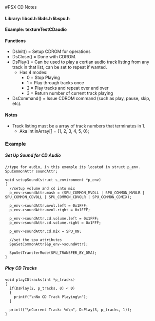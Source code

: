 #PSX CD Notes

#### Library: libcd.h libds.h libspu.h

#### Example: textureTestCDaudio

#### Functions

* DsInit() = Setup CDROM for operations
* DsClose() = Done with CDROM.
* DsPlay() = Can be used to play a certian audio track listing from any track in that list, can be set to repeat if wanted.
  * Has 4 modes:
    * 0 = Stop Playing
    * 1 = Play through tracks once
    * 2 = Play tracks and repeat over and over
    * 3 = Return number of current track playing
* DsCommand() = Issue CDROM command (such as play, pause, skip, etc).

#### Notes
* Track listing must be a array of track numbers that terminates in 1.
  * Aka int inArray[] = {1, 2, 3, 4, 5, 0};

### Example

##### Set Up Sound for CD Audio
```
//type for audio, in this example its located in struct p_env.
SpuCommonAttr soundAttr;

void setupSound(struct s_environment *p_env)
{ 
  //setup volume and cd into mix
  p_env->soundAttr.mask = (SPU_COMMON_MVOLL | SPU_COMMON_MVOLR | SPU_COMMON_CDVOLL | SPU_COMMON_CDVOLR | SPU_COMMON_CDMIX);
  
  p_env->soundAttr.mvol.left = 0x1FFF;
  p_env->soundAttr.mvol.right = 0x1FFF;
  
  p_env->soundAttr.cd.volume.left = 0x1FFF;
  p_env->soundAttr.cd.volume.right = 0x1FFF;
  
  p_env->soundAttr.cd.mix = SPU_ON;
  
  //set the spu attributes
  SpuSetCommonAttr(&p_env->soundAttr);
  
  SpuSetTransferMode(SPU_TRANSFER_BY_DMA);
}
```

##### Play CD Tracks
```
void playCDtracks(int *p_tracks)
{
  if(DsPlay(2, p_tracks, 0) < 0)
  {
    printf("\nNo CD Track Playing\n");
  }
  
  printf("\nCurrent Track: %d\n", DsPlay(3, p_tracks, 1));
}
```
